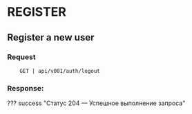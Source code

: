 # REGISTER

## Register a new user

### Request

```http
    GET | api/v001/auth/logout
```


### Response:

??? success "Статус 204 — Успешное выполнение запроса"

